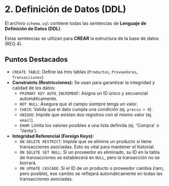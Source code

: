 # 2. Definición de Datos (DDL)

El archivo `schema.sql` contiene todas las sentencias de **Lenguaje de Definición de Datos (DDL)**.

Estas sentencias se utilizan para **CREAR** la estructura de la base de datos (REQ 4).

## Puntos Destacados

* `CREATE TABLE`: Define las tres tablas (`Productos`, `Proveedores`, `Transacciones`).
* **Constraints (Restricciones):** Se usan para garantizar la integridad y calidad de los datos:
  * `PRIMARY KEY AUTO_INCREMENT`: Asigna un ID único y secuencial automáticamente.
  * `NOT NULL`: Asegura que el campo siempre tenga un valor.
  * `CHECK`: Valida que el dato cumpla una condición (ej. `precio > 0`).
  * `UNIQUE`: Impide que existan dos registros con el mismo valor (ej. `email`).
  * `ENUM`: Limita los valores posibles a una lista definida (ej. 'Compra' o 'Venta').
* **Integridad Referencial (Foreign Keys):**
  * `ON DELETE RESTRICT`: Impide que se elimine un producto si tiene transacciones asociadas. Esto es vital para mantener el historial.
  * `ON DELETE SET NULL`: Si un proveedor es eliminado, su ID en la tabla de transacciones se establecerá en `NULL`, pero la transacción no se borrará.
  * `ON UPDATE CASCADE`: Si el ID de un producto o proveedor cambia (raro, pero posible), ese cambio se reflejará automáticamente en todas las transacciones asociadas.

